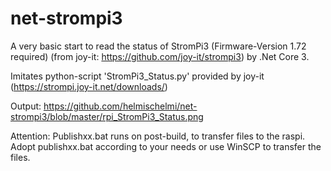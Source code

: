 # net-strompi3
A very basic start to read the status of StromPi3 (Firmware-Version 1.72 required) (from joy-it: https://github.com/joy-it/strompi3) by .Net Core 3.

Imitates python-script 'StromPi3_Status.py' provided by joy-it (https://strompi.joy-it.net/downloads/)

Output:
https://github.com/helmischelmi/net-strompi3/blob/master/rpi_StromPi3_Status.png

Attention: Publishxx.bat runs on post-build, to transfer files to the raspi.
Adopt publishxx.bat according to your needs or use WinSCP to transfer the files.
